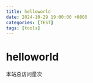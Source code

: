 ```yaml
---
title: helloworld
date: 2024-10-29 19:00:00 +0800
categories: [TEST]
tags: [tools]     
---
```

# helloworld


<script async src="https://busuanzi.ibruce.info/busuanzi/2.3/busuanzi.pure.mini.js"></script>
<span id="busuanzi_container_site_ pv">本站总访问量<span id="busuanzi_value_site_pv"></span>次</span>

